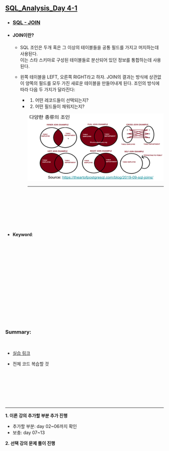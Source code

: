 ## <u>SQL_Analysis_Day 4-1</u>

- ### <u>SQL - JOIN</u>

- #### JOIN이란?

  - SQL 조인은 두개 혹은 그 이상의 테이블들을 공통 필드를 가지고 머지하는데 사용된다. <br> 이는 스타 스키마로 구성된 테이블들로 분산되어 있던 정보를 통합하는데 사용된다.
  - 왼쪽 테이블을 LEFT, 오른쪽 RIGHT라고 하자. JOIN의 결과는 방식에 상관없이 양쪽의 필드를 모두 가진 새로운 테이블을 만들어내게 된다. 조인의 방식에 따라 다음 두 가지가 달라진다:

    - 1. 어떤 레코드들이 선택되는지?
    - 2. 어떤 필드들이 채워지는지?

      ![ex-image](./img/1.PNG)

      ***

  <br>

  <br>

<br>
<br>
<br>
<br>

- **Keyword**:

<br>
<br>
<br>
<br>
<br>
<br>
<br>
<br>
<br>
<br>
<br>
<br>
<br>
<br>
<br>

### **Summary**:

<br>

- [실습 링크](https://github.com/pjw74/DjangoProject/tree/main/mysite)

- 전체 코드 복습할 것

<br>
<br>
<br>
<br>
<br>
<br>

---

**1. 이론 강의 추가할 부분 추가 진행**

- 추가할 부분: day 02~06까지 확인
- 보충: day 07~13

**2. 선택 강의 문제 풀이 진행**
